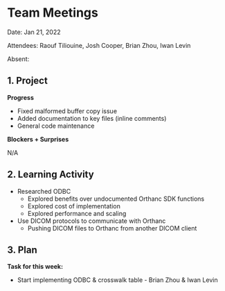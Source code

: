 # Team Meetings

Date: Jan 21, 2022

Attendees: Raouf Tiliouine, Josh Cooper, Brian Zhou, Iwan Levin

Absent:

## 1. Project

**Progress**

- Fixed malformed buffer copy issue
- Added documentation to key files (inline comments)
- General code maintenance

**Blockers + Surprises**

N/A

## 2. Learning Activity

- Researched ODBC
  - Explored benefits over undocumented Orthanc SDK functions
  - Explored cost of implementation
  - Explored performance and scaling
- Use DICOM protocols to communicate with Orthanc
  - Pushing DICOM files to Orthanc from another DICOM client

## 3. Plan

**Task for this week:**

- Start implementing ODBC & crosswalk table - Brian Zhou & Iwan Levin
